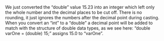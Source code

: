 We just converted the “double” value 15.23 into an integer which left only the whole number and the decimal places to be cut off. There is no rounding, it just ignores the numbers after the decimal point during casting. When you convert an “int” to a “double” a decimal point will be added to match with the structure of double data types, as we see here: “double varOne = (double) 15;” assigns 15.0 to “varOne”.

